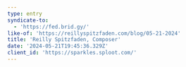 ```yaml
---
type: entry
syndicate-to:
  - 'https://fed.brid.gy/'
like-of: 'https://reillyspitzfaden.com/blog/05-21-2024'
title: 'Reilly Spitzfaden, Composer'
date: '2024-05-21T19:45:36.329Z'
client_id: 'https://sparkles.sploot.com/'
---
```


